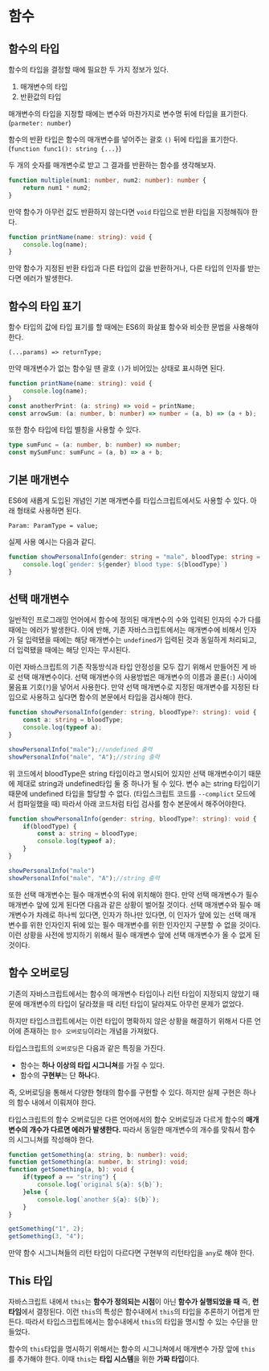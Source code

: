 # 함수

## 함수의 타입

함수의 타입을 결정할 때에 필요한 두 가지 정보가 있다.

1. 매개변수의 타입
2. 반환값의 타입

매개변수의 타입을 지정할 때에는 변수와 마찬가지로 변수명 뒤에 타입을 표기한다. (`parmeter: number`)

함수의 반환 타입은 함수의 매개변수를 넣어주는 괄호 `()` 뒤에 타입을 표기한다. (`function func1(): string {...}`)

두 개의 숫자를 매개변수로 받고 그 결과를 반환하는 함수를 생각해보자.

```ts
function multiple(num1: number, num2: number): number {
    return num1 * num2;
}
```

만약 함수가 아무런 값도 반환하지 않는다면 `void` 타입으로 반환 타입을 지정해줘야 한다.

```ts
function printName(name: string): void {
    console.log(name);
}
```

만약 함수가 지정된 반환 타입과 다른 타입의 값을 반환하거나, 다른 타입의 인자를 받는다면 에러가 발생한다.

## 함수의 타입 표기

함수 타입의 값에 타입 표기를 할 때에는 ES6의 화살표 함수와 비슷한 문법을 사용해야 한다.

```
(...params) => returnType;
```

만약 매개변수가 없는 함수일 땐 괄호 `()`가 비어있는 상태로 표시하면 된다.

```ts
function printName(name: string): void {
    console.log(name);
}
const anotherPrint: (a: string) => void = printName;
const arrowSum: (a: number, b: number) => number = (a, b) => (a + b);
```

또한 함수 타입에 타입 별칭을 사용할 수 있다.

```ts
type sumFunc = (a: number, b: number) => number;
const mySumFunc: sumFunc = (a, b) => a + b;
```

## 기본 매개변수

ES6에 새롭게 도입된 개념인 기본 매개변수를 타입스크립트에서도 사용할 수 있다.
아래 형태로 사용하면 된다.

```
Param: ParamType = value;
```

실제 사용 예시는 다음과 같디.

```ts
function showPersonalInfo(gender: string = "male", bloodType: string = "A"): void {
    console.log(`gender: ${gender} blood type: ${bloodType}`)
}
```

## 선택 매개변수

일반적인 프로그래밍 언어에서 함수에 정의된 매개변수의 수와 입력된 인자의 수가 다를 때에는 에러가 발생한다.
이에 반해, 기존 자바스크립트에서는 매개변수에 비해서 인자가 덜 입력됐을 때에는 해당 매개변수는 `undefined`가 입력된 것과 동일하게 처리되고, 더 입력됐을 때에는 해당 인자는 무시된다.

이런 자바스크립트의 기존 작동방식과 타입 안정성을 모두 잡기 위해서 만들어진 게 바로 선택 매개변수이다.
선택 매개변수의 사용방법은 매개변수의 이름과 콜론(`:`) 사이에 물음표 기호(`?`)을 넣어서 사용한다.
만약 선택 매개변수로 지정된 매개변수를 지정된 타입으로 사용하고 싶다면 함수의 본문에서 타입을 검사해야 한다.

```ts
function showPersonalInfo(gender: string, bloodType?: string): void {
    const a: string = bloodType;
    console.log(typeof a);
}

showPersonalInfo("male");//undefined 출력
showPersonalInfo("male", "A");//string 출력
```

위 코드에서 bloodType은 string 타입이라고 명시되어 있지만 선택 매개변수이기 때문에 제대로 string과 undefined타입 둘 중 하나가 될 수 있다.
변수 a는 string 타입이기 때문에 undefined 타입을 할당할 수 없다. (타입스크립트 코드를 `--complict` 모드에서 컴파일했을 때)
따라서 아래 코드처럼 타입 검사를 함수 본문에서 해주어야한다.

```ts
function showPersonalInfo(gender: string, bloodType?: string): void {
    if(bloodType) {
        const a: string = bloodType;
        console.log(typeof a);
    }
}

showPersonalInfo("male")
showPersonalInfo("male", "A");//string 출력
```

또한 선택 매개변수는 필수 매개변수의 뒤에 위치해야 한다.
만약 선택 매개변수가 필수 매개변수 앞에 있게 된다면 다음과 같은 상황이 벌어질 것이다.
선택 매개변수와 필수 매개변수가 차례로 하나씩 있다면, 인자가 하나만 있다면, 이 인자가 앞에 있는 선택 매개변수를 위한 인자인지 뒤에 있는 필수 매개변수를 위한 인자인지 구분할 수 없을 것이다.
이런 상황을 사전에 방지하기 위해서 필수 매개변수 앞에 선택 매개변수가 올 수 없게 된 것이다.

## 함수 오버로딩

기존의 자바스크립트에서는 함수의 매개변수 타입이나 리턴 타입이 지정되지 않았기 때문에 매개변수의 타입이 달라졌을 때 리턴 타입이 달라져도 아무런 문제가 없었다.

하지만 타입스크립트에서는 이런 타입이 명확하지 않은 상황을 해결하기 위해서 다른 언어에 존재하는 `함수 오버로딩`이라는 개념을 가져왔다.

타입스크립트의 `오버로딩`은 다음과 같은 특징을 가진다.

- 함수는 **하나 이상의 타입 시그니쳐**를 가질 수 있다.
- 함수의 **구현부**는 단 **하나**다.

즉, 오버로딩을 통해서 다양한 형태의 함수를 구현할 수 있다. 하지만 실제 구현은 하나의 함수 내에서 이뤄져야 한다.

타입스크립트의 함수 오버로딩은 다른 언어에서의 함수 오버로딩과 다르게 함수의 **매개변수의 개수가 다르면 에러가 발생한다.**
따라서 동일한 매개변수의 개수를 맞춰서 함수의 시그니쳐를 작성해야 한다.

```ts
function getSomething(a: string, b: number): void;
function getSomething(a: number, b: string): void;
function getSomething(a, b): void {
    if(typeof a == "string") {
        console.log(`original ${a}: ${b}`);
    }else {
        console.log(`another ${a}: ${b}`);
    }
}

getSomething("1", 2);
getSomething(3, "4");
```

만약 함수 시그니쳐들의 리턴 타입이 다르다면 구현부의 리턴타입을 `any`로 해야 한다.

## This 타입

자바스크립트 내에서 `this`는 **함수가 정의되는 시점**이 아닌 **함수가 실행되었을 때** 즉, **런타임**에서 결정된다.
이런 `this`의 특성은 함수내에서 `this`의 타입을 추론하기 어렵게 만든다.
따라서 타입스크립트에서는 함수내에서 `this`의 타입을 명시할 수 있는 수단을 만들었다.

함수의 `this`타입을 명시하기 위해서는 함수의 시그니쳐에서 매개변수 가장 앞에 `this`를 추가해야 한다.
이때 `this`는 **타입 시스템**을 위한 **가짜 타입**이다.